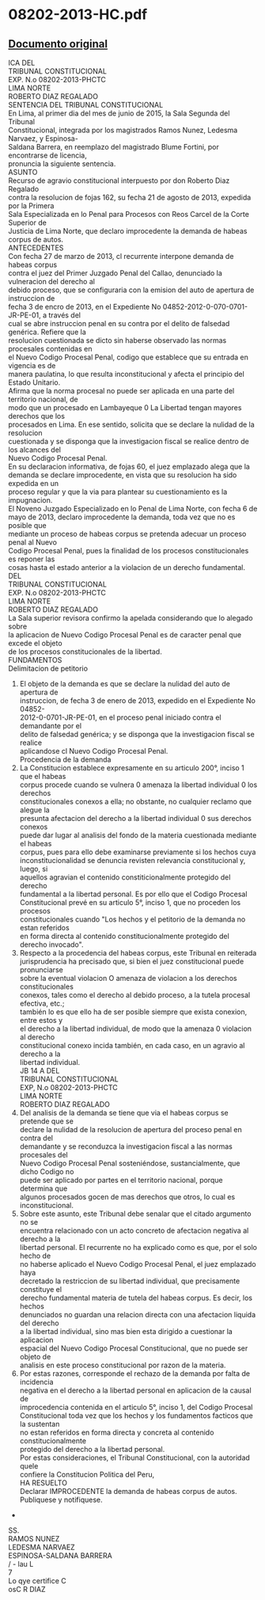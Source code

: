 
08202-2013-HC.pdf
=================
  
[Documento original](https://tc.gob.pe/jurisprudencia/2015/08202-2013-HC.pdf)  
---  
ICA DEL  
TRIBUNAL CONSTITUCIONAL  
EXP. N.o 08202-2013-PHCTC  
LIMA NORTE  
ROBERTO DIAZ REGALADO  
SENTENCIA DEL TRIBUNAL CONSTITUCIONAL  
En Lima, al primer dia del mes de junio de 2015, la Sala Segunda del Tribunal  
Constitucional, integrada por los magistrados Ramos Nunez, Ledesma Narvaez, y Espinosa-  
Saldana Barrera, en reemplazo del magistrado Blume Fortini, por encontrarse de licencia,  
pronuncia la siguiente sentencia.  
ASUNTO  
Recurso de agravio constitucional interpuesto por don Roberto Diaz Regalado  
contra la resolucion de fojas 162, su fecha 21 de agosto de 2013, expedida por la Primera  
Sala Especializada en lo Penal para Procesos con Reos Carcel de la Corte Superior de  
Justicia de Lima Norte, que declaro improcedente la demanda de habeas corpus de autos.  
ANTECEDENTES  
Con fecha 27 de marzo de 2013, cl recurrente interpone demanda de habeas corpus  
contra el juez del Primer Juzgado Penal del Callao, denunciado la vulneracion del derecho al  
debido proceso, que se configuraria con la emision del auto de apertura de instruccion de  
fecha 3 de encro de 2013, en el Expediente No 04852-2012-0-070-0701-JR-PE-01, a través del  
cual se abre instruccion penal en su contra por el delito de falsedad genérica. Refiere que la  
resolucion cuestionada se dicto sin haberse observado las normas procesales contenidas en  
el Nuevo Codigo Procesal Penal, codigo que establece que su entrada en vigencia es de  
manera paulatina, lo que resulta inconstitucional y afecta el principio del Estado Unitario.  
Afirma que la norma procesal no puede ser aplicada en una parte del territorio nacional, de  
modo que un procesado en Lambayeque 0 La Libertad tengan mayores derechos que los  
procesados en Lima. En ese sentido, solicita que se declare la nulidad de la resolucion  
cuestionada y se disponga que la investigacion fiscal se realice dentro de los alcances del  
Nuevo Codigo Procesal Penal.  
En su declaracion informativa, de fojas 60, el juez emplazado alega que la  
demanda se declare improcedente, en vista que su resolucion ha sido expedida en un  
proceso regular y que la via para plantear su cuestionamiento es la impugnacion.  
El Noveno Juzgado Especializado en lo Penal de Lima Norte, con fecha 6 de  
mayo de 2013, declaro improcedente la demanda, toda vez que no es posible que  
mediante un proceso de habeas corpus se pretenda adecuar un proceso penal al Nuevo  
Codigo Procesal Penal, pues la finalidad de los procesos constitucionales es reponer las  
cosas hasta el estado anterior a la violacion de un derecho fundamental.  
DEL  
TRIBUNAL CONSTITUCIONAL  
EXP. N.o 08202-2013-PHCTC  
LIMA NORTE  
ROBERTO DIAZ REGALADO  
La Sala superior revisora confirmo la apelada considerando que lo alegado sobre  
la aplicacion de Nuevo Codigo Procesal Penal es de caracter penal que excede el objeto  
de los procesos constitucionales de la libertad.  
FUNDAMENTOS  
Delimitacion de petitorio  
1. El objeto de la demanda es que se declare la nulidad del auto de apertura de  
instruccion, de fecha 3 de enero de 2013, expedido en el Expediente No 04852-  
2012-0-0701-JR-PE-01, en el proceso penal iniciado contra el demandante por el  
delito de falsedad genérica; y se disponga que la investigacion fiscal se realice  
aplicandose cl Nuevo Codigo Procesal Penal.  
Procedencia de la demanda  
2. La Constitucion establece expresamente en su articulo 200°, inciso 1 que el habeas  
corpus procede cuando se vulnera 0 amenaza la libertad individual 0 los derechos  
constitucionales conexos a ella; no obstante, no cualquier reclamo que alegue la  
presunta afectacion del derecho a la libertad individual 0 sus derechos conexos  
puede dar lugar al analisis del fondo de la materia cuestionada mediante el habeas  
corpus, pues para ello debe examinarse previamente si los hechos cuya  
inconstitucionalidad se denuncia revisten relevancia constitucional y, luego, si  
aquellos agravian el contenido constiticionalmente protegido del derecho  
fundamental a la libertad personal. Es por ello que el Codigo Procesal  
Constitucional prevé en su articulo 5°, inciso 1, que no proceden los procesos  
constitucionales cuando "Los hechos y el petitorio de la demanda no estan referidos  
en forma directa al contenido constitucionalmente protegido del derecho invocado".  
3. Respecto a la procedencia del habeas corpus, este Tribunal en reiterada  
jurisprudencia ha precisado que, si bien el juez constitucional puede pronunciarse  
sobre la eventual violacion O amenaza de violacion a los derechos constitucionales  
conexos, tales como el derecho al debido proceso, a la tutela procesal efectiva, etc.;  
también lo es que ello ha de ser posible siempre que exista conexion, entre estos y  
el derecho a la libertad individual, de modo que la amenaza 0 violacion al derecho  
constitucional conexo incida también, en cada caso, en un agravio al derecho a la  
libertad individual.  
JB 14 A DEL  
TRIBUNAL CONSTITUCIONAL  
EXP, N.o 08202-2013-PHCTC  
LIMA NORTE  
ROBERTO DIAZ REGALADO  
4. Del analisis de la demanda se tiene que via el habeas corpus se pretende que se  
declare la nulidad de la resolucion de apertura del proceso penal en contra del  
demandante y se reconduzca la investigacion fiscal a las normas procesales del  
Nuevo Codigo Procesal Penal sosteniéndose, sustancialmente, que dicho Codigo no  
puede ser aplicado por partes en el territorio nacional, porque determina que  
algunos procesados gocen de mas derechos que otros, lo cual es inconstitucional.  
5. Sobre este asunto, este Tribunal debe senalar que el citado argumento no se  
encuentra relacionado con un acto concreto de afectacion negativa al derecho a la  
libertad personal. El recurrente no ha explicado como es que, por el solo hecho de  
no haberse aplicado el Nuevo Codigo Procesal Penal, el juez emplazado haya  
decretado la restriccion de su libertad individual, que precisamente constituye el  
derecho fundamental materia de tutela del habeas corpus. Es decir, los hechos  
denunciados no guardan una relacion directa con una afectacion liquida del derecho  
a la libertad individual, sino mas bien esta dirigido a cuestionar la aplicacion  
espacial del Nuevo Codigo Procesal Constitucional, que no puede ser objeto de  
analisis en este proceso constitucional por razon de la materia.  
6. Por estas razones, corresponde el rechazo de la demanda por falta de incidencia  
negativa en el derecho a la libertad personal en aplicacion de la causal de  
improcedencia contenida en el articulo 5°, inciso 1, del Codigo Procesal  
Constitucional toda vez que los hechos y los fundamentos facticos que la sustentan  
no estan referidos en forma directa y concreta al contenido constitucionalmente  
protegido del derecho a la libertad personal.  
Por estas consideraciones, el Tribunal Constitucional, con la autoridad quele  
confiere la Constitucion Politica del Peru,  
HA RESUELTO  
Declarar IMPROCEDENTE la demanda de habeas corpus de autos.  
Publiquese y notifiquese.  
-  
SS.  
RAMOS NUNEZ  
LEDESMA NARVAEZ  
ESPINOSA-SALDANA BARRERA  
/ - lau L  
7  
Lo qye certifice C  
osC R DIAZ 